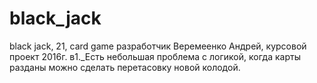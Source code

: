 # black_jack
black jack, 21, card game
разработчик Веремеенко Андрей, курсовой проект 2016г.
в1._Есть небольшая проблема с логикой, когда карты разданы можно сделать перетасовку новой колодой.
